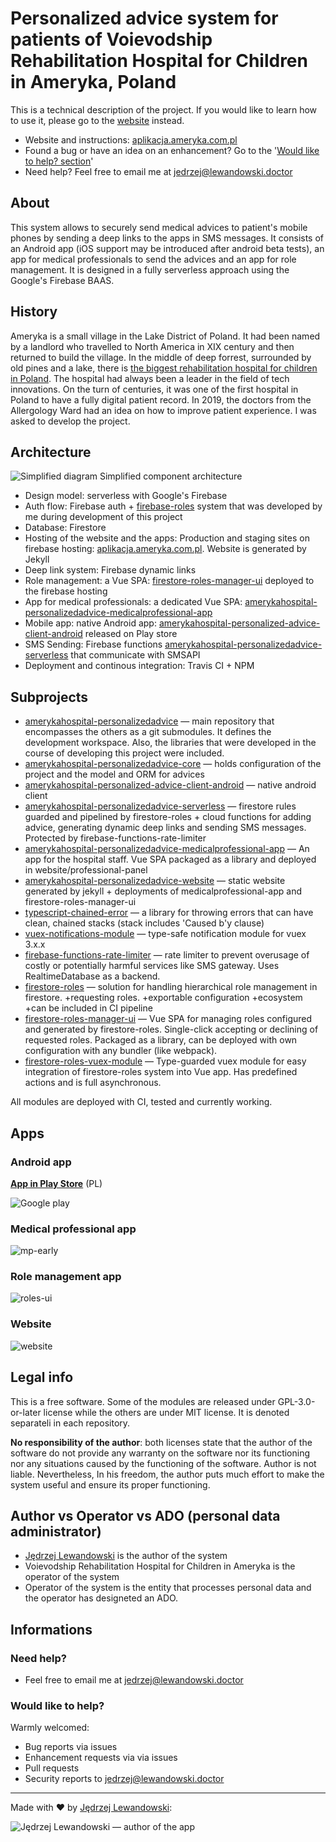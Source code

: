 # Personalized advice system for patients of Voievodship Rehabilitation Hospital for Children in Ameryka, Poland

This is a technical description of the project. If you would like to learn how to use it, please go to the [website](https://aplikacja.ameryka.com.pl) instead.

- Website and instructions: [aplikacja.ameryka.com.pl](https://aplikacja.ameryka.com.pl)
- Found a bug or have an idea on an enhancement? Go to the '[Would like to help? section](#would-like-to-help)'
- Need help? Feel free to email me at <jedrzej@lewandowski.doctor>



## About

This system allows to securely send medical advices to patient's mobile phones by sending a deep links to the apps in SMS messages. It consists of an Android app (iOS support may be introduced after android beta tests), an app for medical professionals to send the advices and an app for role management. It is designed in a fully serverless approach using the Google's Firebase BAAS. 



## History

Ameryka is a small village in the Lake District of Poland. It had been named by a landlord who travelled to North America in XIX century and then returned to build the village. In the middle of deep forrest, surrounded by old pines and a lake, there is [the biggest rehabilitation hospital for children in Poland](https://www.ameryka.com.pl). The hospital had always been a leader in the field of tech innovations. On the turn of centuries, it was one of the first hospital in Poland to have a fully digital patient record. In 2019, the doctors from the Allergology Ward had an idea on how to improve patient experience. I was asked to develop the project. 



## Architecture

![Simplified diagram](diagrams/components.nom.svg)
Simplified component architecture


- Design model: serverless with Google's Firebase
- Auth flow: Firebase auth + [firebase-roles](https://github.com/Jblew/firestore-roles) system that was developed by me during development of this project
- Database: Firestore
- Hosting of the website and the apps: Production and staging sites on firebase hosting: [aplikacja.ameryka.com.pl](https://aplikacja.ameryka.com.pl/). Website is generated by Jekyll
- Deep link system: Firebase dynamic links
- Role management: a Vue SPA: [firestore-roles-manager-ui](https://github.com/Jblew/firestore-roles-manager-ui) deployed to the firebase hosting
- App for medical professionals: a dedicated Vue SPA: [amerykahospital-personalizedadvice-medicalprofessional-app](https://github.com/Jblew/amerykahospital-personalizedadvice-medicalprofessional-app)
- Mobile app: native Android app: [amerykahospital-personalized-advice-client-android](https://github.com/Jblew/amerykahospital-personalized-advice-client-android) released on Play store
- SMS Sending: Firebase functions [amerykahospital-personalizedadvice-serverless](https://github.com/Jblew/amerykahospital-personalizedadvice-serverless) that communicate with SMSAPI
- Deployment and continous integration: Travis CI + NPM



## Subprojects

- [amerykahospital-personalizedadvice](https://github.com/Jblew/amerykahospital-personalizedadvice) — main repository that encompasses the others as a git submodules. It defines the development workspace. Also, the libraries that were developed in the course of developing this project were included.
- [amerykahospital-personalizedadvice-core](https://github.com/Jblew/amerykahospital-personalizedadvice-core) — holds configuration of the project and the model and ORM for advices
- [amerykahospital-personalized-advice-client-android](https://github.com/Jblew/amerykahospital-personalized-advice-client-android) — native android client
- [amerykahospital-personalizedadvice-serverless](https://github.com/Jblew/amerykahospital-personalizedadvice-serverless) — firestore rules guarded and pipelined by firestore-roles + cloud functions for adding advice, generating dynamic deep links and sending SMS messages. Protected by firebase-functions-rate-limiter
- [amerykahospital-personalizedadvice-medicalprofessional-app](https://github.com/Jblew/amerykahospital-personalizedadvice-medicalprofessional-app) — An app for the hospital staff. Vue SPA packaged as a library and deployed in website/professional-panel
- [amerykahospital-personalizedadvice-website](https://github.com/Jblew/amerykahospital-personalizedadvice-website) — static website generated by jekyll + deployments of medicalprofessional-app and firestore-roles-manager-ui
- [typescript-chained-error](https://github.com/Jblew/typescript-chained-error) — a library for throwing errors that can have clean, chained stacks (stack includes 'Caused b'y clause)
- [vuex-notifications-module](https://github.com/Jblew/vuex-notifications-module) — type-safe notification module for vuex 3.x.x
- [firebase-functions-rate-limiter](https://github.com/Jblew/firebase-functions-rate-limiter) — rate limiter to prevent overusage of costly or potentially harmful services like SMS gateway. Uses RealtimeDatabase as a backend.
- [firestore-roles](https://github.com/Jblew/firestore-roles) — solution for handling hierarchical role management in firestore. +requesting roles. +exportable configuration +ecosystem +can be included in CI pipeline
- [firestore-roles-manager-ui](https://github.com/Jblew/firestore-roles-manager-ui) — Vue SPA for managing roles configured and generated by firestore-roles. Single-click accepting or declining of requested roles. Packaged as a library, can be deployed with own configuration with any bundler (like webpack).
- [firestore-roles-vuex-module](https://github.com/Jblew/firestore-roles-vuex-module) — Type-guarded vuex module for easy integration of firestore-roles system into Vue app. Has predefined actions and is full asynchronous.

All modules are deployed with CI, tested and currently working.



## Apps

### Android app

**[App in Play Store](https://play.google.com/store/apps/details?id=pl.com.ameryka.aplikacja)** (PL)

![Google play](docs/assets/google-play-recommended-screen-1.png)



### Medical professional app

 ![mp-early](docs/assets/mp-early.png)



### Role management app

![roles-ui](docs/assets/roles-ui.jpg)



### Website

![website](docs/assets/website.png)



## Legal info

This is a free software. Some of the modules are released under GPL-3.0-or-later license while the others are under MIT license. It is denoted separateli in each repository.

**No responsibility of the author**: both licenses state that the author of the software do not provide any warranty on the software nor its functioning nor any situations caused by the functioning of the software. Author is not liable. Nevertheless, In his freedom, the author puts much effort to make the system useful and ensure its proper functioning.



## Author vs Operator vs ADO (personal data administrator)

- [Jędrzej Lewandowski](https://jedrzej.lewandowski.doctor/) is the author of the system
- Voievodship Rehabilitation Hospital for Children in Ameryka is the operator of the system
- Operator of the system is the entity that processes personal data and the operator has designeted an ADO.

## 



## Informations

### Need help?

- Feel free to email me at <jedrzej@lewandowski.doctor>



### Would like to help?

Warmly welcomed:

- Bug reports via issues
- Enhancement requests via via issues
- Pull requests
- Security reports to jedrzej@lewandowski.doctor

---

Made with ❤️ by [Jędrzej Lewandowski](https://jedrzej.lewandowski.doctor/):

![Jędrzej Lewandowski — author of the app](docs/assets/author.jpg)